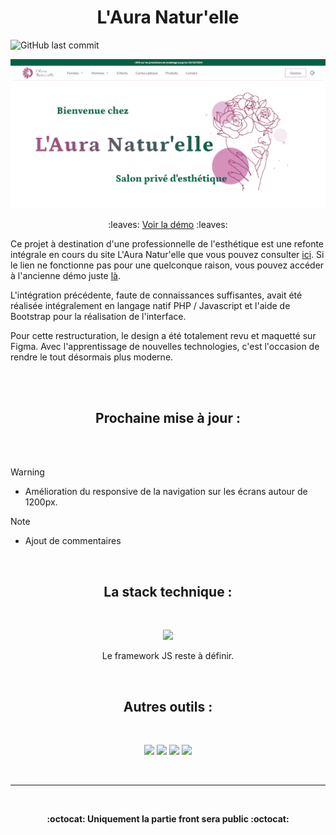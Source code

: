 <h1 align="center">L'Aura Natur'elle</h1>

![GitHub last commit](https://img.shields.io/github/last-commit/stephanievanoverberghe/portfolio-svano)


<img src="/preview.png">

<p align="center"> :leaves: <a href="https://laura-naturelle-demo.vercel.app">Voir la démo</a> :leaves: </p>

Ce projet à destination d'une professionnelle de l'esthétique est une refonte intégrale en cours du site L'Aura Natur'elle que vous pouvez consulter [ici](https://laura-naturelle.000webhostapp.com/accueil). Si le lien ne fonctionne pas pour une quelconque raison, vous pouvez accéder à l'ancienne démo juste [là](https://xenophee.github.io/laura-naturelle--demo_old/).

L'intégration précédente, faute de connaissances suffisantes, avait été réalisée intégralement en langage natif PHP / Javascript et l'aide de Bootstrap pour la réalisation de l'interface.

Pour cette restructuration, le design a été totalement revu et maquetté sur Figma. Avec l'apprentissage de nouvelles technologies, c'est l'occasion de rendre le tout désormais plus moderne.

<br>
<br>


<h2 align="center">Prochaine mise à jour :</h2>
<br>
<br>

> [!WARNING]
>- Amélioration du responsive de la navigation sur les écrans autour de 1200px.

> [!NOTE]
> - Ajout de commentaires

<br>

<h2 align="center">La stack technique :</h2>
<br>
<p align="center">
  <img src="https://skillicons.dev/icons?i=tailwind,symfony,mysql">
</p>

<p align="center">Le framework JS reste à définir.</p>

<br>

<h2 align="center">Autres outils :</h2>
<br>
<p align="center">
<img src="https://img.shields.io/badge/npm-CB3837?style=for-the-badge&logo=npm&logoColor=white">

<img src="https://img.shields.io/badge/Vite-B73BFE?style=for-the-badge&logo=vite&logoColor=FFD62E">

<img src="https://img.shields.io/badge/prettier-1A2C34?style=for-the-badge&logo=prettier&logoColor=F7BA3E">

<img src="https://img.shields.io/badge/Vercel-000000?style=for-the-badge&logo=vercel&logoColor=white">
</p>
<br>
<hr>

<br>
<p align="center"><strong>:octocat: Uniquement la partie front sera public :octocat:</strong></p>
